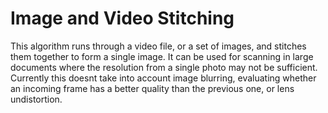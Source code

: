 # Image and Video Stitching
This algorithm runs through a video file, or a set of images, and stitches them together to form a single image. It can be used for scanning in large documents where the resolution from a single photo may not be sufficient. Currently this doesnt take into account image blurring, evaluating whether an incoming frame has a better quality than the previous one, or lens undistortion.
